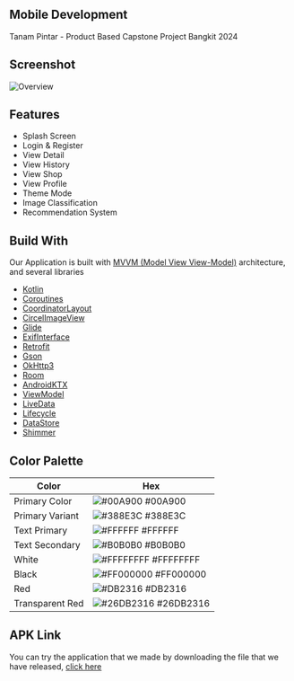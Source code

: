 ## Mobile Development
Tanam Pintar - Product Based Capstone Project Bangkit 2024

## Screenshot
![Overview](https://github.com/TanamPintar/Mobile-Development/assets/117373959/5968528e-e093-4c1b-9ef0-77bedb177589)

## Features
- Splash Screen
- Login & Register
- View Detail
- View History
- View Shop
- View Profile
- Theme Mode
- Image Classification
- Recommendation System

## Build With
Our Application is built with [MVVM (Model View View-Model)](https://developer.android.com/topic/architecture#recommended-app-arch) architecture, and several libraries

- [Kotlin](https://kotlinlang.org/)
- [Coroutines](https://developer.android.com/kotlin/coroutines)
- [CoordinatorLayout](https://developer.android.com/reference/androidx/coordinatorlayout/widget/CoordinatorLayout)
- [CircelImageView](https://github.com/hdodenhof/CircleImageView)
- [Glide](https://github.com/bumptech/glide)
- [ExifInterface](https://developer.android.com/reference/android/media/ExifInterface)
- [Retrofit](https://square-github-io.translate.goog/retrofit/?_x_tr_sl=en&_x_tr_tl=id&_x_tr_hl=id&_x_tr_pto=tc)
- [Gson](https://github.com/square/retrofit/tree/trunk/retrofit-converters/gson)
- [OkHttp3](https://square.github.io/okhttp/recipes/)
- [Room](https://developer.android.com/training/data-storage/room)
- [AndroidKTX](https://developer.android.com/kotlin/ktx?hl=id)
- [ViewModel](https://developer.android.com/topic/libraries/architecture/viewmodel)
- [LiveData](https://developer.android.com/topic/libraries/architecture/livedata)
- [Lifecycle](https://developer.android.com/guide/components/activities/activity-lifecycle)
- [DataStore](https://developer.android.com/topic/libraries/architecture/datastore)
- [Shimmer](https://github.com/facebookarchive/shimmer-android)


## Color Palette
| Color             | Hex                                                                |
| ----------------- | ------------------------------------------------------------------ |
| Primary Color | ![#00A900](https://via.placeholder.com/10/00A900?text=+) #00A900 |
| Primary Variant | ![#388E3C](https://via.placeholder.com/10/388E3C?text=+) #388E3C |
| Text Primary | ![#FFFFFF](https://via.placeholder.com/10/FFFFFF?text=+) #FFFFFF |
| Text Secondary | ![#B0B0B0](https://via.placeholder.com/10/B0B0B0?text=+) #B0B0B0 |
| White | ![#FFFFFFFF](https://via.placeholder.com/10/FFFFFFFF?text=+) #FFFFFFFF |
| Black | ![#FF000000](https://via.placeholder.com/10/000000?text=+) #FF000000 |
| Red | ![#DB2316](https://via.placeholder.com/10/DB2316?text=+) #DB2316 |
| Transparent Red | ![#26DB2316](https://via.placeholder.com/10/DB2316?text=+) #26DB2316 |

## APK Link
You can try the application that we made by downloading the file that we have released, [click here](https://drive.google.com/file/d/1hEQ9HhYTjLG5oJ5c_-Lna5ye2AQ5u8z_/view?usp=sharing)

